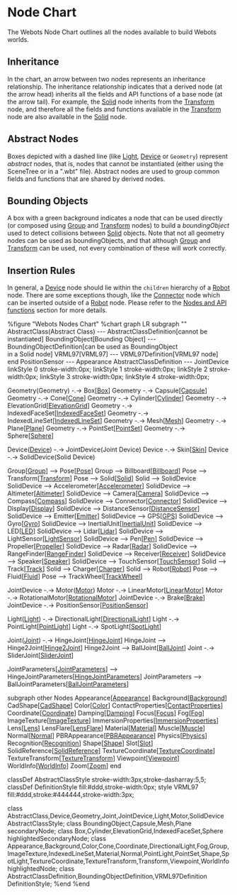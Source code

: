 # Node Chart

The Webots Node Chart outlines all the nodes available to build Webots worlds.

## Inheritance

In the chart, an arrow between two nodes represents an inheritance relationship.
The inheritance relationship indicates that a derived node (at the arrow head) inherits all the fields and API functions of a base node (at the arrow tail).
For example, the [Solid](solid.md) node inherits from the [Transform](transform.md) node, and therefore all the fields and functions available in the [Transform](transform.md) node are also available in the [Solid](solid.md) node.

## Abstract Nodes

Boxes depicted with a dashed line (like [Light](light.md), [Device](device.md) or `Geometry`) represent *abstract* nodes, that is, nodes that cannot be instantiated (either using the SceneTree or in a ".wbt" file).
Abstract nodes are used to group common fields and functions that are shared by derived nodes.

## Bounding Objects

A box with a green background indicates a node that can be used directly (or composed using [Group](group.md) and [Transform](transform.md) nodes) to build a *boundingObject* used to detect collisions between [Solid](solid.md) objects.
Note that not all geometry nodes can be used as boundingObjects, and that although [Group](group.md) and [Transform](transform.md) can be used, not every combination of these will work correctly.

## Insertion Rules

In general, a [Device](device.md) node should lie within the `children` hierarchy of a [Robot](robot.md) node.
There are some exceptions though, like the [Connector](connector.md) node which can be inserted outside of a [Robot](robot.md) node.
Please refer to the [Nodes and API functions](nodes-and-api-functions.md) section for more details.

%figure "Webots Nodes Chart"
%chart
graph LR
  subgraph ""
    AbstractClass(Abstract Class) --- AbstractClassDefinition[cannot be instantiated]
    BoundingObject[Bounding Object] --- BoundingObjectDefinition[can be used as BoundingObject<br>in a Solid node]
    VRML97[VRML97] --- VRML97Definition[VRML97 node]
  end
  PositionSensor --- Appearance
  AbstractClassDefinition --- JointDevice
  linkStyle 0 stroke-width:0px;
  linkStyle 1 stroke-width:0px;
  linkStyle 2 stroke-width:0px;
  linkStyle 3 stroke-width:0px;
  linkStyle 4 stroke-width:0px;

  Geometry(Geometry) -.-> Box[[Box](box.md)]
  Geometry -.-> Capsule[[Capsule](capsule.md)]
  Geometry -.-> Cone[[Cone](cone.md)]
  Geometry -.-> Cylinder[[Cylinder](cylinder.md)]
  Geometry -.-> ElevationGrid[[ElevationGrid](elevationgrid.md)]
  Geometry -.-> IndexedFaceSet[[IndexedFaceSet](indexedfaceset.md)]
  Geometry -.-> IndexedLineSet[[IndexedLineSet](indexedlineset.md)]
  Geometry -.-> Mesh[[Mesh](mesh.md)]
  Geometry -.-> Plane[[Plane](plane.md)]
  Geometry -.-> PointSet[[PointSet](pointset.md)]
  Geometry -.-> Sphere[[Sphere](sphere.md)]

  Device([Device](device.md)) -.-> JointDevice(Joint Device)
  Device -.-> Skin[[Skin](skin.md)]
  Device -.-> SolidDevice(Solid Device)

  Group[[Group](group.md)] --> Pose[[Pose](pose.md)]
  Group --> Billboard[[Billboard](billboard.md)]
    Pose --> Transform[[Transform](transform.md)]
    Pose --> Solid[[Solid](solid.md)]
        Solid --> SolidDevice
          SolidDevice --> Accelerometer[[Accelerometer](accelerometer.md)]
          SolidDevice --> Altimeter[[Altimeter](altimeter.md)]
          SolidDevice --> Camera[[Camera](camera.md)]
          SolidDevice --> Compass[[Compass](compass.md)]
          SolidDevice --> Connector[[Connector](connector.md)]
          SolidDevice --> Display[[Display](display.md)]
          SolidDevice --> DistanceSensor[[DistanceSensor](distancesensor.md)]
          SolidDevice --> Emitter[[Emitter](emitter.md)]
          SolidDevice --> GPS[[GPS](gps.md)]
          SolidDevice --> Gyro[[Gyro](gyro.md)]
          SolidDevice --> InertialUnit[[InertialUnit](inertialunit.md)]
          SolidDevice --> LED[[LED](led.md)]
          SolidDevice --> Lidar[[Lidar](lidar.md)]
          SolidDevice --> LightSensor[[LightSensor](lightsensor.md)]
          SolidDevice --> Pen[[Pen](pen.md)]
          SolidDevice --> Propeller[[Propeller](propeller.md)]
          SolidDevice --> Radar[[Radar](radar.md)]
          SolidDevice --> RangeFinder[[RangeFinder](rangefinder.md)]
          SolidDevice --> Receiver[[Receiver](receiver.md)]
          SolidDevice --> Speaker[[Speaker](speaker.md)]
          SolidDevice --> TouchSensor[[TouchSensor](touchsensor.md)]
        Solid --> Track[[Track](track.md)]
        Solid --> Charger[[Charger](charger.md)]
        Solid --> Robot[[Robot](robot.md)]
    Pose --> Fluid[[Fluid](fluid.md)]
    Pose --> TrackWheel[[TrackWheel](trackwheel.md)]

  JointDevice -.-> Motor([Motor](motor.md))
    Motor -.-> LinearMotor[[LinearMotor](linearmotor.md)]
    Motor -.-> RotationalMotor[[RotationalMotor](rotationalmotor.md)]
  JointDevice -.-> Brake[[Brake](brake.md)]
  JointDevice -.-> PositionSensor[[PositionSensor](positionsensor.md)]

  Light([Light](light.md)) -.-> DirectionalLight[[DirectionalLight](directionallight.md)]
  Light -.-> PointLight[[PointLight](pointlight.md)]
  Light -.-> SpotLight[[SpotLight](spotlight.md)]

  Joint([Joint](joint.md)) -.-> HingeJoint[[HingeJoint](hingejoint.md)]
    HingeJoint --> Hinge2Joint[[Hinge2Joint](hinge2joint.md)]
      Hinge2Joint --> BallJoint[[BallJoint](balljoint.md)]
  Joint -.-> SliderJoint[[SliderJoint](sliderjoint.md)]

  JointParameters[[JointParameters](jointparameters.md)] --> HingeJointParameters[[HingeJointParameters](hingejointparameters.md)]
  JointParameters --> BallJointParameters[[BallJointParameters](balljointparameters.md)]

  subgraph other Nodes
    Appearance[[Appearance](appearance.md)]
    Background[[Background](background.md)]
    CadShape[[CadShape](cadshape.md)]
    Color[[Color](color.md)]
    ContactProperties[[ContactProperties](contactproperties.md)]
    Coordinate[[Coordinate](coordinate.md)]
    Damping[[Damping](damping.md)]
    Focus[[Focus](focus.md)]
    Fog[[Fog](fog.md)]
    ImageTexture[[ImageTexture](imagetexture.md)]
    ImmersionProperties[[ImmersionProperties](immersionproperties.md)]
    Lens[[Lens](lens.md)]
    LensFlare[[LensFlare](lensflare.md)]
    Material[[Material](material.md)]
    Muscle[[Muscle](muscle.md)]
    Normal[[Normal](normal.md)]
    PBRAppearance[[PBRAppearance](pbrappearance.md)]
    Physics[[Physics](physics.md)]
    Recognition[[Recognition](recognition.md)]
    Shape[[Shape](shape.md)]
    Slot[[Slot](slot.md)]
    SolidReference[[SolidReference](solidreference.md)]
    TextureCoordinate[[TextureCoordinate](texturecoordinate.md)]
    TextureTransform[[TextureTransform](texturetransform.md)]
    Viewpoint[[Viewpoint](viewpoint.md)]
    WorldInfo[[WorldInfo](worldinfo.md)]
    Zoom[[Zoom](zoom.md)]
  end

  classDef AbstractClassStyle stroke-width:3px,stroke-dasharray:5,5;
  classDef DefinitionStyle fill:#ddd,stroke-width:0px;
  style VRML97 fill:#ddd,stroke:#444444,stroke-width:3px;

  class AbstractClass,Device,Geometry,Joint,JointDevice,Light,Motor,SolidDevice AbstractClassStyle;
  class BoundingObject,Capsule,Mesh,Plane secondaryNode;
  class Box,Cylinder,ElevationGrid,IndexedFaceSet,Sphere highlightedSecondaryNode;
  class Appearance,Background,Color,Cone,Coordinate,DirectionalLight,Fog,Group,ImageTexture,IndexedLineSet,Material,Normal,PointLight,PointSet,Shape,SpotLight,TextureCoordinate,TextureTransform,Transform,Viewpoint,WorldInfo highlightedNode;
  class AbstractClassDefinition,BoundingObjectDefinition,VRML97Definition DefinitionStyle;
%end
%end
